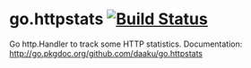 go.httpstats [![Build Status](https://secure.travis-ci.org/daaku/go.httpstats.png)](http://travis-ci.org/daaku/go.httpstats)
============

Go http.Handler to track some HTTP statistics.
Documentation: http://go.pkgdoc.org/github.com/daaku/go.httpstats
